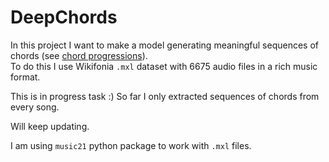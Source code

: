 # DeepChords

In this project I want to make a model generating meaningful sequences of chords (see [chord progressions](https://en.wikipedia.org/wiki/Chord_progression)). <br>
To do this I use Wikifonia `.mxl` dataset with 6675 audio files in a rich music format.<br>

This is in progress task :)
So far I only extracted sequences of chords from every song.

Will keep updating.

I am using `music21` python package to work with `.mxl` files.

